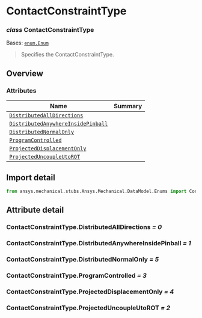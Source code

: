 <a id="contactconstrainttype"></a>

# ContactConstraintType

<a id="ContactConstraintType"></a>

### *class* ContactConstraintType

Bases: [`enum.Enum`](https://docs.python.org/3/library/enum.html#enum.Enum)

> Specifies the ContactConstraintType.

> <!-- !! processed by numpydoc !! -->

<a id="overview"></a>

## Overview

### Attributes

| Name | Summary |
|-----------------------------------------------------------------------------------------------|----|
| [`DistributedAllDirections`](#ContactConstraintType.DistributedAllDirections)                 |    |
| [`DistributedAnywhereInsidePinball`](#ContactConstraintType.DistributedAnywhereInsidePinball) |    |
| [`DistributedNormalOnly`](#ContactConstraintType.DistributedNormalOnly)                       |    |
| [`ProgramControlled`](#ContactConstraintType.ProgramControlled)                               |    |
| [`ProjectedDisplacementOnly`](#ContactConstraintType.ProjectedDisplacementOnly)               |    |
| [`ProjectedUncoupleUtoROT`](#ContactConstraintType.ProjectedUncoupleUtoROT)                   |    |

<a id="import-detail"></a>

## Import detail

```python
from ansys.mechanical.stubs.Ansys.Mechanical.DataModel.Enums import ContactConstraintType
```

<a id="attribute-detail"></a>

## Attribute detail

<a id="ContactConstraintType.DistributedAllDirections"></a>

### ContactConstraintType.DistributedAllDirections *= 0*

<a id="ContactConstraintType.DistributedAnywhereInsidePinball"></a>

### ContactConstraintType.DistributedAnywhereInsidePinball *= 1*

<a id="ContactConstraintType.DistributedNormalOnly"></a>

### ContactConstraintType.DistributedNormalOnly *= 5*

<a id="ContactConstraintType.ProgramControlled"></a>

### ContactConstraintType.ProgramControlled *= 3*

<a id="ContactConstraintType.ProjectedDisplacementOnly"></a>

### ContactConstraintType.ProjectedDisplacementOnly *= 4*

<a id="ContactConstraintType.ProjectedUncoupleUtoROT"></a>

### ContactConstraintType.ProjectedUncoupleUtoROT *= 2*
